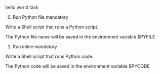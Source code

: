 hello world task

0. Run Python file
mandatory

Write a Shell script that runs a Python script.

The Python file name will be saved in the environment variable $PYFILE

1. Run inline
mandatory

Write a Shell script that runs Python code.

The Python code will be saved in the environment variable $PYCODE
